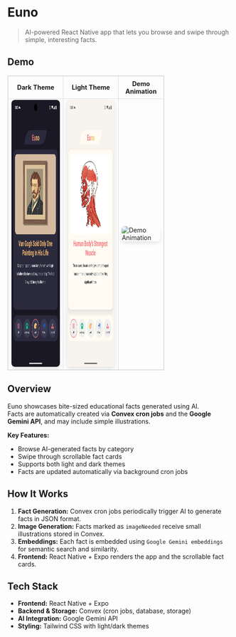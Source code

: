 # Euno

> AI-powered React Native app that lets you browse and swipe through simple, interesting facts.

## Demo

<table style="width: 70%; border-collapse: collapse;  border: 1px solid #ddd;">

  <thead>
    <tr>
      <th style="border: 1px solid #ddd; text-align: center; padding: 8px;">Dark Theme</th>
      <th style="border: 1px solid #ddd; text-align: center; padding: 8px;">Light Theme</th>
      <th style="border: 1px solid #ddd; text-align: center; padding: 8px;">Demo Animation</th>
    </tr>
  </thead>

  <tbody>
    <tr>
      <td style="border: 1px solid #ddd">
        <img src="readme/Euno_dark.webp" alt="Dark Theme" height="600" style="border-radius: 8px; box-shadow: 0 4px 8px rgba(0,0,0,0.1);" />
      </td>
      <td style="border: 1px solid #ddd">
        <img src="readme/Euno_light.webp" alt="Light Theme" height="600" style="border-radius: 8px; box-shadow: 0 4px 8px rgba(0,0,0,0.1);" />
      </td>
      <td style="border: 1px solid #ddd">
        <img src="readme/Euno_demo.webp" alt="Demo Animation" height="600" style="border-radius: 8px; box-shadow: 0 4px 8px rgba(0,0,0,0.1);" />
      </td>
    </tr>
  </tbody>
</table>

## Overview

Euno showcases bite-sized educational facts generated using AI.  
Facts are automatically created via **Convex cron jobs** and the **Google Gemini API**, and may include simple illustrations.

**Key Features:**

- Browse AI-generated facts by category
- Swipe through scrollable fact cards
- Supports both light and dark themes
- Facts are updated automatically via background cron jobs

## How It Works

1. **Fact Generation:** Convex cron jobs periodically trigger AI to generate facts in JSON format.
2. **Image Generation:** Facts marked as `imageNeeded` receive small illustrations stored in Convex.
3. **Embeddings:** Each fact is embedded using `Google Gemini embeddings` for semantic search and similarity.
4. **Frontend:** React Native + Expo renders the app and the scrollable fact cards.

## Tech Stack

- **Frontend:** React Native + Expo
- **Backend & Storage:** Convex (cron jobs, database, storage)
- **AI Integration:** Google Gemini API
- **Styling:** Tailwind CSS with light/dark themes
